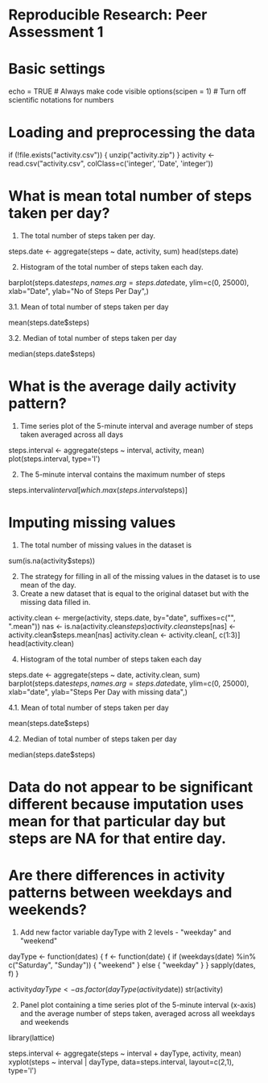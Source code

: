 # Reproducible Research: Peer Assessment 1

# Basic settings

echo = TRUE  # Always make code visible
options(scipen = 1)  # Turn off scientific notations for numbers

# Loading and preprocessing the data


if (!file.exists("activity.csv")) {
  unzip("activity.zip")
}
activity <- read.csv("activity.csv", colClass=c('integer', 'Date', 'integer'))


# What is mean total number of steps taken per day?

1. The total number of steps taken per day.

steps.date <- aggregate(steps ~ date, activity, sum)
head(steps.date)

2. Histogram of the total number of steps taken each day.

barplot(steps.date$steps, names.arg=steps.date$date, ylim=c(0, 25000), 
        xlab="Date", ylab="No of Steps Per Day",)

3.1. Mean of total number of steps taken per day

mean(steps.date$steps)

3.2. Median of total number of steps taken per day

median(steps.date$steps)


# What is the average daily activity pattern?

1. Time series plot of the 5-minute interval and average number of steps taken averaged across all days

steps.interval <- aggregate(steps ~ interval, activity, mean)
plot(steps.interval, type='l')

2.  The 5-minute interval contains the maximum number of steps

steps.interval$interval[which.max(steps.interval$steps)]


# Imputing missing values

1. The total number of missing values in the dataset is

sum(is.na(activity$steps))

2. The strategy for filling in all of the missing values in the dataset is to use mean of the day. 
3. Create a new dataset that is equal to the original dataset but with the missing data filled in.

activity.clean <- merge(activity, steps.date, by="date", suffixes=c("", ".mean"))
nas <- is.na(activity.clean$steps)
activity.clean$steps[nas] <- activity.clean$steps.mean[nas]
activity.clean <- activity.clean[, c(1:3)]
head(activity.clean)

4. Histogram of the total number of steps taken each day

steps.date <- aggregate(steps ~ date, activity.clean, sum)
barplot(steps.date$steps, names.arg=steps.date$date, ylim=c(0, 25000), 
        xlab="date", ylab="Steps Per Day with missing data",)

4.1. Mean of total number of steps taken per day

mean(steps.date$steps)

4.2. Median of total number of steps taken per day

median(steps.date$steps)

# Data do not appear to be significant different because imputation uses mean for that particular day but steps are NA for that entire day.


# Are there differences in activity patterns between weekdays and weekends?

1. Add new factor variable dayType with 2 levels - "weekday" and "weekend"

dayType <- function(dates) {
  f <- function(date) {
    if (weekdays(date) %in% c("Saturday", "Sunday")) {
      "weekend"
    }
    else {
      "weekday"
    }
  }
  sapply(dates, f)
}

activity$dayType <- as.factor(dayType(activity$date))
str(activity)

2. Panel plot containing a time series plot of the 5-minute interval (x-axis) and the average number of steps taken, averaged across all weekdays and weekends

library(lattice)

steps.interval <- aggregate(steps ~ interval + dayType, activity, mean)
xyplot(steps ~ interval | dayType, data=steps.interval, layout=c(2,1), type='l')
